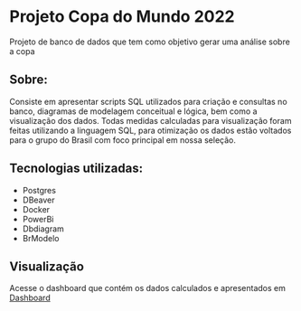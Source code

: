 # Projeto Copa do Mundo 2022

Projeto de banco de dados que tem como objetivo gerar uma análise sobre a copa

## Sobre:
Consiste em apresentar scripts SQL utilizados para criação e consultas no banco, diagramas de modelagem conceitual e lógica, bem como a visualização dos dados.
Todas medidas calculadas para visualização foram feitas utilizando a linguagem SQL, para otimização os dados estão voltados para o grupo do Brasil com foco principal em nossa seleção.

## Tecnologias utilizadas:
- Postgres 
- DBeaver
- Docker
- PowerBi
- Dbdiagram
- BrModelo

## Visualização

Acesse o dashboard que contém os dados calculados e apresentados em [Dashboard](https://app.powerbi.com/view?r=eyJrIjoiMjgyMjJkNGItYTljYS00MTliLTkzMGYtMThhMmUzMGVhYzZkIiwidCI6ImEwNmIzZjZjLTgwMTctNGIzZC1iYWJkLWZiZGI4NTY5ZDA5ZCJ9)
